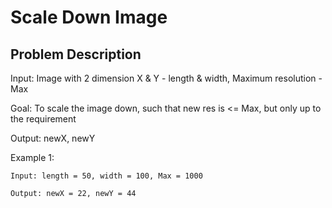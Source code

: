 # Scale Down Image

## Problem Description

Input: Image with 2 dimension X & Y - length & width, Maximum resolution - Max

Goal: To scale the image down, such that new res is <= Max, but only up to the requirement

Output: newX, newY

Example 1:

```
Input: length = 50, width = 100, Max = 1000

Output: newX = 22, newY = 44
```